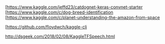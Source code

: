 [https://www.kaggle.com/jeffd23/catdognet-keras-convnet-starter [https://www.kaggle.com/c/dog-breed-identification [https://www.kaggle.com/c/planet-understanding-the-amazon-from-space

[https://github.com/floydwch/kaggle-cli

http://dsgeek.com/2018/02/08/KaggleTFSpeech.html
